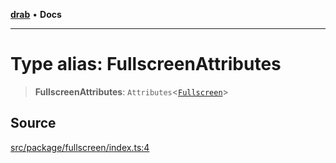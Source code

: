 [**drab**](/docs/README.md) • **Docs**

---

# Type alias: FullscreenAttributes

> **FullscreenAttributes**: `Attributes`\<[`Fullscreen`](/docs/classes/Fullscreen.md)\>

## Source

[src/package/fullscreen/index.ts:4](https://github.com/rossrobino/components/blob/13acb4ddbdca1f70bfc20fffda57758e606a2f95/src/package/fullscreen/index.ts#L4)

